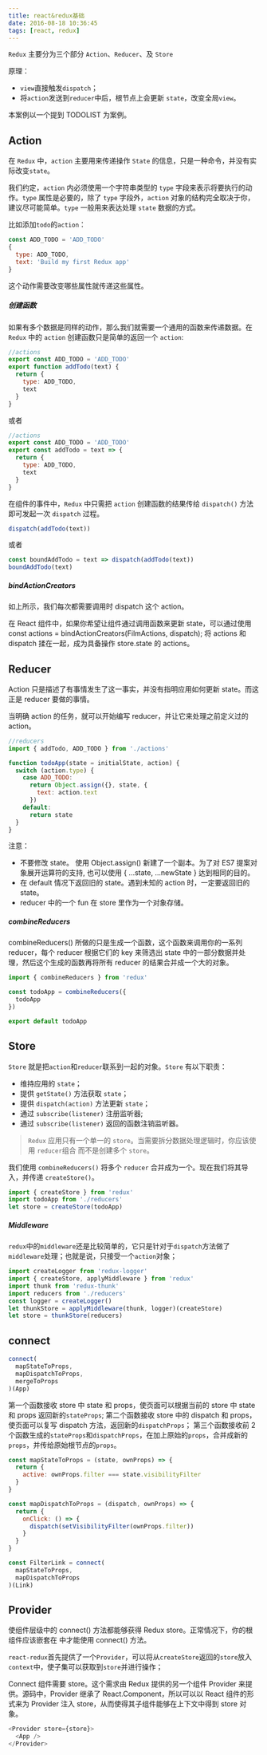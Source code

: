 ```yaml
---
title: react&redux基础
date: 2016-08-18 10:36:45
tags: [react, redux]
---
```


`Redux` 主要分为三个部分 `Action`、`Reducer`、及 `Store`

原理：

- `view`直接触发`dispatch`；
- 将`action`发送到`reducer`中后，根节点上会更新 `state`，改变全局`view`。

<!-- more -->

本案例以一个提到 TODOLIST 为案例。

## Action

在 `Redux` 中，`action` 主要用来传递操作 `State` 的信息，只是一种命令，并没有实际改变`state`。

我们约定，`action` 内必须使用一个字符串类型的 `type` 字段来表示将要执行的动作。`type` 属性是必要的，除了 `type` 字段外，`action` 对象的结构完全取决于你，建议尽可能简单。`type` 一般用来表达处理 `state` 数据的方式。

比如添加`todo`的`action`：

```javascript
const ADD_TODO = 'ADD_TODO'
{
  type: ADD_TODO,
  text: 'Build my first Redux app'
}
```

这个动作需要改变哪些属性就传递这些属性。

##### 创建函数

如果有多个数据是同样的动作，那么我们就需要一个通用的函数来传递数据。在 `Redux` 中的 `action` 创建函数只是简单的返回一个 `action`:

```javascript
//actions
export const ADD_TODO = 'ADD_TODO'
export function addTodo(text) {
  return {
    type: ADD_TODO,
    text
  }
}
```

或者

```javascript
//actions
export const ADD_TODO = 'ADD_TODO'
export const addTodo = text => {
  return {
    type: ADD_TODO,
    text
  }
}
```

在组件的事件中，`Redux` 中只需把 `action` 创建函数的结果传给 `dispatch()` 方法即可发起一次 `dispatch` 过程。

```javascript
dispatch(addTodo(text))
```

或者

```javascript
const boundAddTodo = text => dispatch(addTodo(text))
boundAddTodo(text)
```

##### bindActionCreators

如上所示，我们每次都需要调用时 dispatch 这个 action。

在 React 组件中，如果你希望让组件通过调用函数来更新 state，可以通过使用 const actions = bindActionCreators(FilmActions, dispatch); 将 actions 和 dispatch 揉在一起，成为具备操作 store.state 的 actions。

## Reducer

Action 只是描述了有事情发生了这一事实，并没有指明应用如何更新 state。而这正是 reducer 要做的事情。

当明确 action 的任务，就可以开始编写 reducer，并让它来处理之前定义过的 action。

```javascript
//reducers
import { addTodo, ADD_TODO } from './actions'

function todoApp(state = initialState, action) {
  switch (action.type) {
    case ADD_TODO:
      return Object.assign({}, state, {
        text: action.text
      })
    default:
      return state
  }
}
```

注意：

- 不要修改 state。 使用 Object.assign() 新建了一个副本。为了对 ES7 提案对象展开运算符的支持, 也可以使用 { ...state, ...newState } 达到相同的目的。
- 在 default 情况下返回旧的 state。遇到未知的 action 时，一定要返回旧的 state。
- reducer 中的一个 fun 在 store 里作为一个对象存储。

##### combineReducers

combineReducers() 所做的只是生成一个函数，这个函数来调用你的一系列 reducer，每个 reducer 根据它们的 key 来筛选出 state 中的一部分数据并处理，然后这个生成的函数再将所有 reducer 的结果合并成一个大的对象。

```javascript
import { combineReducers } from 'redux'

const todoApp = combineReducers({
  todoApp
})

export default todoApp
```

## Store

`Store` 就是把`action`和`reducer`联系到一起的对象。`Store` 有以下职责：

- 维持应用的 `state`；
- 提供 `getState()` 方法获取 `state`；
- 提供 `dispatch(action)` 方法更新 `state`；
- 通过 `subscribe(listener)` 注册监听器;
- 通过 `subscribe(listener)` 返回的函数注销监听器。

> `Redux` 应用只有一个单一的 `store`。当需要拆分数据处理逻辑时，你应该使用 `reducer`组合 而不是创建多个 `store`。

我们使用 `combineReducers()` 将多个 `reducer` 合并成为一个。现在我们将其导入，并传递 `createStore()`。

```javascript
import { createStore } from 'redux'
import todoApp from './reducers'
let store = createStore(todoApp)
```

##### Middleware

`redux`中的`middleware`还是比较简单的，它只是针对于`dispatch`方法做了`middleware`处理；也就是说，只接受一个`action`对象；

```javascript
import createLogger from 'redux-logger'
import { createStore, applyMiddleware } from 'redux'
import thunk from 'redux-thunk'
import reducers from './reducers'
const logger = createLogger()
let thunkStore = applyMiddleware(thunk, logger)(createStore)
let store = thunkStore(reducers)
```

## connect

```javascript
connect(
  mapStateToProps,
  mapDispatchToProps,
  mergeToProps
)(App)
```

第一个函数接收 store 中 state 和 props，使页面可以根据当前的 store 中 state 和 props 返回新的`stateProps`;
第二个函数接收 store 中的 dispatch 和 props，使页面可以复写 dispatch 方法，返回新的`dispatchProps`；
第三个函数接收前 2 个函数生成的`stateProps`和`dispatchProps`，在加上原始的`props`，合并成新的`props`，并传给原始根节点的`props`。

```javascript
const mapStateToProps = (state, ownProps) => {
  return {
    active: ownProps.filter === state.visibilityFilter
  }
}

const mapDispatchToProps = (dispatch, ownProps) => {
  return {
    onClick: () => {
      dispatch(setVisibilityFilter(ownProps.filter))
    }
  }
}

const FilterLink = connect(
  mapStateToProps,
  mapDispatchToProps
)(Link)
```

## Provider

<Provider store> 使组件层级中的 connect() 方法都能够获得 Redux store。正常情况下，你的根组件应该嵌套在 <Provider> 中才能使用 connect() 方法。

`react-redux`首先提供了一个`Provider`，可以将从`createStore`返回的`store`放入`context`中，使子集可以获取到`store`并进行操作；

Connect 组件需要 store。这个需求由 Redux 提供的另一个组件 Provider 来提供。源码中，Provider 继承了 React.Component，所以可以以 React 组件的形式来为 Provider 注入 store，从而使得其子组件能够在上下文中得到 store 对象。

```javascript
<Provider store={store}>
  <App />
</Provider>
```
